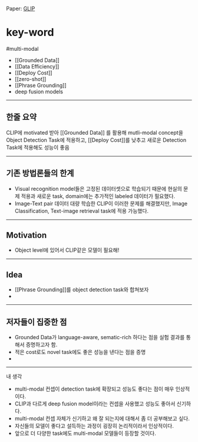 Paper: [GLIP](https://arxiv.org/pdf/2112.03857.pdf)
# key-word
#multi-modal

- [[Grounded Data]] 
- [[Data Efficiency]] 
- [[Deploy Cost]]
- [[zero-shot]]
- [[Phrase Grounding]]
- deep fusion models
---
## 한줄 요약
CLIP에 motivated 받아 [[Grounded Data]] 를 활용해 mutli-modal concept을 Object Detection Task에 적용하고, [[Deploy Cost]]를 낮추고 새로운 Detection Task에 적용해도 성능이 좋음

---
## 기존 방법론들의 한계
- Visual recognition model들은 고정된 데이터셋으로 학습되기 때문에 현실의 문제 적용과 새로운 task, domain에는 추가적인 labeled 데이터가 필요했다.
- Image-Text pair 데이터 대량 학습한 CLIP이 이러한 문제를 해결했지만, Image Classification, Text-image retrieval task에 적용 가능했다.
---
## Motivation
- Object level에 있어서 CLIP같은 모델이 필요해!

---
## Idea

 - [[Phrase Grounding]]를 object detection task와 합쳐보자
 - 
 
---
## 저자들이 집중한 점
- Grounded Data가 language-aware, sematic-rich 하다는 점을 실험 결과를 통해서 증명하고자 함.
- 적은 cost로도 novel task에도 좋은 성능을 낸다는 점을 증명
- 
---
내 생각
- multi-modal 컨셉이 detection task에 확장되고 성능도 좋다는 점이 매우 인상적이다.
- CLIP과 다르게 deep fusion model이라는 컨셉을 사용했고 성능도 좋아서 신기하다.
- multi-modal 컨셉 자체가 신기하고 왜 잘 되는지에 대해서 좀 더 공부해보고 싶다.
- 자신들의 모델이 좋다고 설득하는 과정이 굉장히 논리적이라서 인상적이다.
- 앞으로 더 다양한 task에도 multi-modal 모델들이 등장할 것이다. 